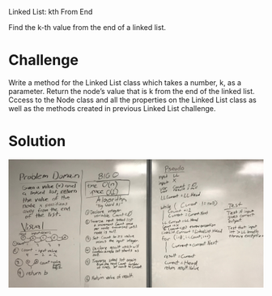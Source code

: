 Linked List: kth From End

Find the k-th value from the end of a linked list. 

# Challenge

Write a method for the Linked List class which takes a number, k, as a parameter. 
Return the node’s value that is k from the end of the linked list. 
Cccess to the Node class and all the properties on the Linked List class as well as the methods created in previous Linked List challenge. 

# Solution

![Challenge07-LinkedList-KthFromEnd-ScreenCapture](https://github.com/ChristinaGislason/Data-Structures-andAlgorithms/blob/master/Assets/Challenge05-LLKthFromEnd.jpg)
